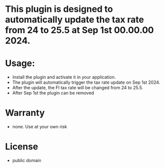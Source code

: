 # This plugin is designed to automatically update the tax rate from 24 to 25.5 at Sep 1st 00.00.00 2024.

# Usage:
 - Install the plugin and activate it in your application.
 - The plugin will automatically trigger the tax rate update on Sep 1st 2024.
 - After the update, the FI tax rate will be changed from 24 to 25.5.
 - After Sep 1st the plugin can be removed

 # Warranty
 - none. Use at your own risk

 # License
 - public domain